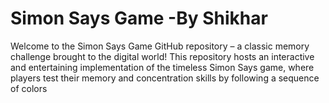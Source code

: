 # Simon Says Game -By Shikhar

Welcome to the Simon Says Game GitHub repository – a classic memory challenge brought to the digital world! This repository hosts an interactive and entertaining implementation of the timeless Simon Says game, where players test their memory and concentration skills by following a sequence of colors


